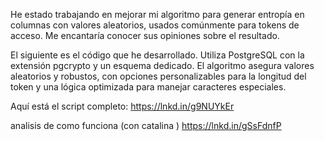 He estado trabajando en mejorar mi algoritmo para generar entropía en columnas con valores aleatorios, usados comúnmente para tokens de acceso. Me encantaría conocer sus opiniones sobre el resultado.

El siguiente es el código que he desarrollado. Utiliza PostgreSQL con la extensión pgcrypto y un esquema dedicado. El algoritmo asegura valores aleatorios y robustos, con opciones personalizables para la longitud del token y una lógica optimizada para manejar caracteres especiales.

Aquí está el script completo:
https://lnkd.in/g9NUYkEr


analisis de como funciona (con catalina )
https://lnkd.in/gSsFdnfP
